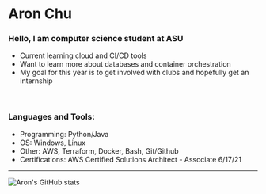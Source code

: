 # Aron Chu

### Hello, I am computer science student at ASU
-  Current learning cloud and CI/CD tools
-  Want to learn more about databases and container orchestration
-  My goal for this year is to get involved with clubs and hopefully get an internship

<br />

### Languages and Tools:
- Programming: Python/Java
- OS: Windows, Linux
- Other: AWS, Terraform, Docker, Bash, Git/Github
- Certifications: AWS Certified Solutions Architect - Associate 6/17/21
---

![Aron's GitHub stats](https://github-readme-stats.vercel.app/api?username=Aron-Chu&show_icons=true&theme=merko)

